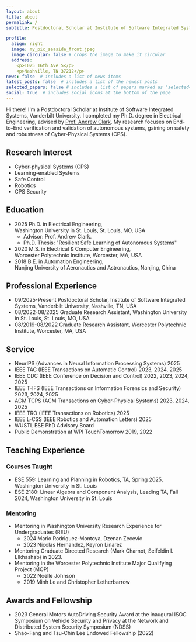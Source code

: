 ```yaml
---
layout: about
title: about
permalink: /
subtitle: Postdoctoral Scholar at Institute of Software Integrated Systems, Vanderbilt University

profile:
  align: right
  image: my_pic_seaside_front.jpeg
  image_circular: false # crops the image to make it circular
  address: 
    <p>1025 16th Ave S</p>
    <p>Nashville, TN 37212</p>
news: false  # includes a list of news items
latest_posts: false  # includes a list of the newest posts
selected_papers: false # includes a list of papers marked as "selected={true}"
social: true  # includes social icons at the bottom of the page
---
```


Hi there! I'm a Postdoctoral Scholar at Institute of Software Integrated Systems, Vanderbilt University. I completed my Ph.D. degree in Electrical Engineering, advised by [Prof. Andrew Clark](https://engineering.washu.edu/faculty/Andrew-Clark.html). My research focuses on End-to-End verification and validation of autonomous systems, gaining on safety and robustness of Cyber-Physical Systems (CPS). 

## Research Interest
- Cyber-physical Systems (CPS)
- Learning-enabled Systems
- Safe Control
- Robotics
- CPS Security

## Education
- 2025 Ph.D. in Electrical Engineering, <br />
  Washington University in St. Louis, St. Louis, MO, USA
  - Advisor: Prof. Andrew Clark. 
  - Ph.D. Thesis: "Resilient Safe Learning of Autonomous Systems"
- 2020 M.S. in Electrical & Computer Engineering, <br />
  Worcester Polytechnic Institute, Worcester, MA, USA
- 2018 B.E. in Automation Engineering, <br />
  Nanjing University of Aeronautics and Astronautics, Nanjing, China


## Professional Experience
- 09/2025-Present   Postdoctoral Scholar, Institute of Software Integrated Systems, Vanderbilt University, Nashville, TN, USA
- 08/2022-08/2025   Graduate Research Assistant, Washington University in St. Louis, St. Louis, MO, USA
- 08/2019-08/2022   Graduate Research Assistant, Worcester Polytechnic Institute, Worcester, MA, USA

## Service
- NeurIPS (Advances in Neural Information Processing Systems) 2025
- IEEE TAC (IEEE Transactions on Automatic Control) 2023, 2024, 2025
- IEEE CDC (IEEE Conference on Decision and Control) 2022, 2023, 2024, 2025
- IEEE T-IFS (IEEE Transactions on Information Forensics and Security) 2023, 2024, 2025
- ACM TCPS (ACM Transactions on Cyber-Physical Systems) 2023, 2024, 2025
- IEEE TRO (IEEE Transactions on Robotics) 2025
- IEEE L-CSS (IEEE Robotics and Automation Letters) 2025
- WUSTL ESE PhD Advisory Board
- Public Demonstration at WPI TouchTomorrow 2019, 2022

## Teaching Experience
### Courses Taught
- ESE 559: Learning and Planning in Robotics, TA, Spring 2025, Washington University in St. Louis
- ESE 2180: Linear Algebra and Component Analysis, Leading TA, Fall 2024, Washington University in St. Louis
### Mentoring
- Mentoring in Washington University Research Experience for Undergraduates (REU)
  - 2024 Mario Rodriguez-Montoya, Dzenan Zecevic
  - 2023 Nicolas Hernandez, Keyron Linarez
- Mentoring Graduate Directed Research (Mark Charnot, Seifeldin I. Elkhashab) in 2023.
- Mentoring in the Worcester Polytechnic Institute Major Qualifying Project (MQP)
  - 2022 Noelle Johnson
  - 2019 Minh Le and Christopher Letherbarrow

## Awards and Fellowship
- 2023 General Motors AutoDriving Security Award at the inaugural ISOC Symposium on Vehicle Security and Privacy at the Network and Distributed System Security Symposium (NDSS)
- Shao-Fang and Tsu-Chin Lee Endowed Fellowship (2022)

<!-- ## Software Tools
- Python, PyTorch, Matlab, Linux, ROS, C/C++

## Hardware Platform
- Raspberry Pi, Arduino, F1Tenth Car, Quadrotors -->

<!-- Write your biography here. Tell the world about yourself. Link to your favorite [subreddit](http://reddit.com). You can put a picture in, too. The code is already in, just name your picture `prof_pic.jpg` and put it in the `img/` folder.

Put your address / P.O. box / other info right below your picture. You can also disable any of these elements by editing `profile` property of the YAML header of your `_pages/about.md`. Edit `_bibliography/papers.bib` and Jekyll will render your [publications page](/al-folio/publications/) automatically.

Link to your social media connections, too. This theme is set up to use [Font Awesome icons](http://fortawesome.github.io/Font-Awesome/) and [Academicons](https://jpswalsh.github.io/academicons/), like the ones below. Add your Facebook, Twitter, LinkedIn, Google Scholar, or just disable all of them. -->
